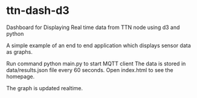 # ttn-dash-d3
Dashboard for Displaying Real time data from TTN node using d3 and python

A simple example of an end to end application which displays sensor data as graphs.


Run command python main.py to start MQTT client
The data is stored in data/results.json file every 60 seconds.
Open index.html to see the homepage.

The graph is updated realtime.
